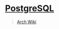 # [PostgreSQL](https://www.postgresql.org/)

> [Arch Wiki](https://wiki.archlinux.org/index.php/PostgreSQL)
